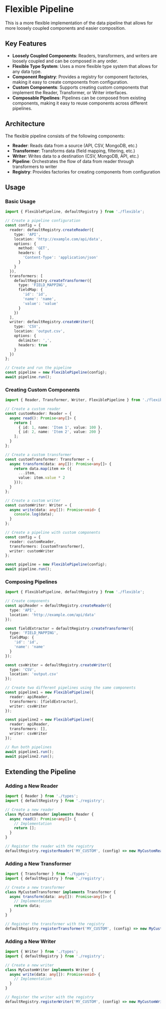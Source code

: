 # Flexible Pipeline

This is a more flexible implementation of the data pipeline that allows for more loosely coupled components and easier composition.

## Key Features

- **Loosely Coupled Components**: Readers, transformers, and writers are loosely coupled and can be composed in any order.
- **Flexible Type System**: Uses a more flexible type system that allows for any data type.
- **Component Registry**: Provides a registry for component factories, making it easy to create components from configuration.
- **Custom Components**: Supports creating custom components that implement the Reader, Transformer, or Writer interfaces.
- **Composable Pipelines**: Pipelines can be composed from existing components, making it easy to reuse components across different pipelines.

## Architecture

The flexible pipeline consists of the following components:

- **Reader**: Reads data from a source (API, CSV, MongoDB, etc.)
- **Transformer**: Transforms data (field mapping, filtering, etc.)
- **Writer**: Writes data to a destination (CSV, MongoDB, API, etc.)
- **Pipeline**: Orchestrates the flow of data from reader through transformers to writer
- **Registry**: Provides factories for creating components from configuration

## Usage

### Basic Usage

```typescript
import { FlexiblePipeline, defaultRegistry } from './flexible';

// Create a pipeline configuration
const config = {
  reader: defaultRegistry.createReader({
    type: 'API',
    location: 'http://example.com/api/data',
    options: {
      method: 'GET',
      headers: {
        'Content-Type': 'application/json'
      }
    }
  }),
  transformers: [
    defaultRegistry.createTransformer({
      type: 'FIELD_MAPPING',
      fieldMap: {
        'id': 'id',
        'name': 'name',
        'value': 'value'
      }
    })
  ],
  writer: defaultRegistry.createWriter({
    type: 'CSV',
    location: 'output.csv',
    options: {
      delimiter: ',',
      headers: true
    }
  })
};

// Create and run the pipeline
const pipeline = new FlexiblePipeline(config);
await pipeline.run();
```

### Creating Custom Components

```typescript
import { Reader, Transformer, Writer, FlexiblePipeline } from './flexible';

// Create a custom reader
const customReader: Reader = {
  async read(): Promise<any[]> {
    return [
      { id: 1, name: 'Item 1', value: 100 },
      { id: 2, name: 'Item 2', value: 200 }
    ];
  }
};

// Create a custom transformer
const customTransformer: Transformer = {
  async transform(data: any[]): Promise<any[]> {
    return data.map(item => ({
      ...item,
      value: item.value * 2
    }));
  }
};

// Create a custom writer
const customWriter: Writer = {
  async write(data: any[]): Promise<void> {
    console.log(data);
  }
};

// Create a pipeline with custom components
const config = {
  reader: customReader,
  transformers: [customTransformer],
  writer: customWriter
};

const pipeline = new FlexiblePipeline(config);
await pipeline.run();
```

### Composing Pipelines

```typescript
import { FlexiblePipeline, defaultRegistry } from './flexible';

// Create components
const apiReader = defaultRegistry.createReader({
  type: 'API',
  location: 'http://example.com/api/data'
});

const fieldExtractor = defaultRegistry.createTransformer({
  type: 'FIELD_MAPPING',
  fieldMap: {
    'id': 'id',
    'name': 'name'
  }
});

const csvWriter = defaultRegistry.createWriter({
  type: 'CSV',
  location: 'output.csv'
});

// Create two different pipelines using the same components
const pipeline1 = new FlexiblePipeline({
  reader: apiReader,
  transformers: [fieldExtractor],
  writer: csvWriter
});

const pipeline2 = new FlexiblePipeline({
  reader: apiReader,
  transformers: [],
  writer: csvWriter
});

// Run both pipelines
await pipeline1.run();
await pipeline2.run();
```

## Extending the Pipeline

### Adding a New Reader

```typescript
import { Reader } from './types';
import { defaultRegistry } from './registry';

// Create a new reader
class MyCustomReader implements Reader {
  async read(): Promise<any[]> {
    // Implementation
    return [];
  }
}

// Register the reader with the registry
defaultRegistry.registerReader('MY_CUSTOM', (config) => new MyCustomReader(config));
```

### Adding a New Transformer

```typescript
import { Transformer } from './types';
import { defaultRegistry } from './registry';

// Create a new transformer
class MyCustomTransformer implements Transformer {
  async transform(data: any[]): Promise<any[]> {
    // Implementation
    return data;
  }
}

// Register the transformer with the registry
defaultRegistry.registerTransformer('MY_CUSTOM', (config) => new MyCustomTransformer(config));
```

### Adding a New Writer

```typescript
import { Writer } from './types';
import { defaultRegistry } from './registry';

// Create a new writer
class MyCustomWriter implements Writer {
  async write(data: any[]): Promise<void> {
    // Implementation
  }
}

// Register the writer with the registry
defaultRegistry.registerWriter('MY_CUSTOM', (config) => new MyCustomWriter(config));
``` 